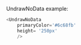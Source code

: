 UndrawNoData example:
```js 
<UndrawNoData
    primaryColor='#6c68fb'
    height= '250px'
    />
```